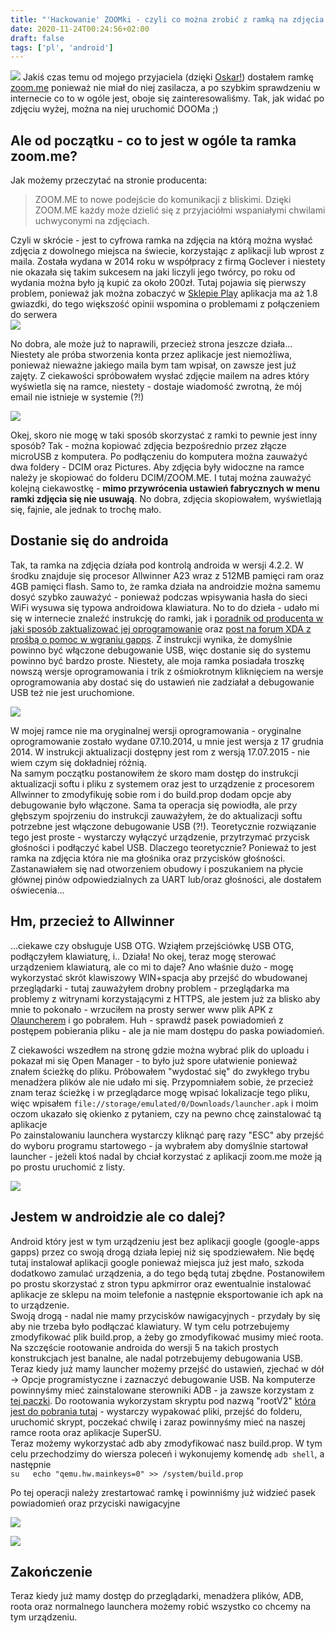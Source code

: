 ```yaml
---
title: "'Hackowanie' ZOOMki - czyli co można zrobić z ramką na zdjęcia Zoom.me"
date: 2020-11-24T00:24:56+02:00
draft: false
tags: ['pl', 'android']
---
```

![](https://i.issei.space/nnKHrwB6.jpg)
Jakiś czas temu od mojego przyjaciela (dzięki [Oskar!](https://www.instagram.com/oskarhyung/)) dostałem ramkę [zoom.me](https://zoom.me) ponieważ nie miał do niej zasilacza, a po szybkim sprawdzeniu w internecie co to w ogóle jest, oboje się zainteresowaliśmy. Tak, jak widać po zdjęciu wyżej, można na niej uruchomić DOOMa ;)

## Ale od początku - co to jest w ogóle ta ramka zoom.me?

Jak możemy przeczytać na stronie producenta:

> ZOOM.ME to nowe podejście do komunikacji z bliskimi. Dzięki ZOOM.ME każdy może dzielić się z przyjaciółmi wspaniałymi chwilami uchwyconymi na zdjęciach.

Czyli w skrócie - jest to cyfrowa ramka na zdjęcia na którą można wysłać zdjęcia z dowolnego miejsca na świecie, korzystając z aplikacji lub wprost z maila. Została wydana w 2014 roku w współpracy z firmą Goclever i niestety nie okazała się takim sukcesem na jaki liczyli jego twórcy, po roku od wydania można było ją kupić za około 200zł. Tutaj pojawia się pierwszy problem, ponieważ jak można zobaczyć w [Sklepie Play](https://play.google.com/store/apps/details?id=me.zoom.asender) aplikacja ma aż 1.8 gwiazdki, do tego większość opinii wspomina o problemami z połączeniem do serwera  
![](https://i.issei.space/LNeGaGHf.png) 

No dobra, ale może już to naprawili, przecież strona jeszcze działa... Niestety ale próba stworzenia konta przez aplikacje jest niemożliwa, ponieważ nieważne jakiego maila bym tam wpisał, on zawsze jest już zajęty. Z ciekawości spróbowałem wysłać zdjęcie mailem na adres który wyświetla się na ramce, niestety - dostaje wiadomość zwrotną, że mój email nie istnieje w systemie (?!)  


![](https://i.issei.space/36RWEPbI.png)


Okej, skoro nie mogę w taki sposób skorzystać z ramki to pewnie jest inny sposób? Tak - można kopiować zdjęcia bezpośrednio przez złącze microUSB z komputera. Po podłączeniu do komputera można zauważyć dwa foldery - DCIM oraz Pictures. Aby zdjęcia były widoczne na ramce należy je skopiować do folderu DCIM/ZOOM.ME. I tutaj można zauważyć kolejną ciekawostkę - **mimo przywrócenia ustawień fabrycznych w menu ramki zdjęcia się nie usuwają**. No dobra, zdjęcia skopiowałem, wyświetlają się, fajnie, ale jednak to trochę mało.  

## Dostanie się do androida

Tak, ta ramka na zdjęcia działa pod kontrolą androida w wersji 4.2.2\. W środku znajduje się procesor Allwinner A23 wraz z 512MB pamięci ram oraz 4GB pamięci flash. Samo to, że ramka działa na androidzie można samemu dosyć szybko zauważyć - ponieważ podczas wpisywania hasła do sieci WiFi wysuwa się typowa androidowa klawiatura. No to do dzieła - udało mi się w internecie znaleźć instrukcję do ramki, jak i [poradnik od producenta w jaki sposób zaktualizować jej oprogramowanie](http://downloadfiles.goclever.com/Tablet/Zoom_me/ZOOM.ME_WiFi_Zmiana_Oprogramowania.pdf) oraz [post na forum XDA z prośbą o pomoc w wgraniu gapps](https://forum.xda-developers.com/android/help/goclever-zoom-gapps-t3873801). Z instrukcji wynika, że domyślnie powinno być włączone debugowanie USB, więc dostanie się do systemu powinno być bardzo proste. Niestety, ale moja ramka posiadała troszkę nowszą wersje oprogramowania i trik z ośmiokrotnym kliknięciem na wersje oprogramowania aby dostać się do ustawień nie zadziałał a debugowanie USB też nie jest uruchomione.  


![](https://i.issei.space/Eipv7J9R.png) 

W mojej ramce nie ma oryginalnej wersji oprogramowania - oryginalne oprogramowanie zostało wydane 07.10.2014, u mnie jest wersja z 17 grudnia 2014\. W instrukcji aktualizacji dostępny jest rom z wersją 17.07.2015 - nie wiem czym się dokładniej różnią.  
Na samym początku postanowiłem że skoro mam dostęp do instrukcji aktualizacji softu i pliku z systemem oraz jest to urządzenie z procesorem Allwinner to zmodyfikuję sobie rom i do build.prop dodam opcje aby debugowanie było włączone. Sama ta operacja się powiodła, ale przy głębszym spojrzeniu do instrukcji zauważyłem, że do aktualizacji softu potrzebne jest włączone debugowanie USB (?!). Teoretycznie rozwiązanie tego jest proste - wystarczy wyłączyć urządzenie, przytrzymać przycisk głośności i podłączyć kabel USB. Dlaczego teoretycznie? Ponieważ to jest ramka na zdjęcia która nie ma głośnika oraz przycisków głośności. Zastanawiałem się nad otworzeniem obudowy i poszukaniem na płycie głównej pinów odpowiedzialnych za UART lub/oraz głośności, ale dostałem oświecenia...  

## Hm, przecież to Allwinner

...ciekawe czy obsługuje USB OTG. Wziąłem przejściówkę USB OTG, podłączyłem klawiaturę, i.. Działa! No okej, teraz mogę sterować urządzeniem klawiaturą, ale co mi to daje? Ano właśnie dużo - mogę wykorzystać skrót klawiszowy WIN+spacja aby przejść do wbudowanej przeglądarki - tutaj zauważyłem drobny problem - przeglądarka ma problemy z witrynami korzystającymi z HTTPS, ale jestem już za blisko aby mnie to pokonało - wrzuciłem na prosty serwer www plik APK z [Olauncherem](https://github.com/tanujnotes/Olauncher) i go pobrałem. Huh - sprawdź pasek powiadomień z postępem pobierania pliku - ale ja nie mam dostępu do paska powiadomień.  

Z ciekawości wszedłem na stronę gdzie można wybrać plik do uploadu i pokazał mi się Open Manager - to było już spore ułatwienie ponieważ znałem ścieżkę do pliku. Próbowałem "wydostać się" do zwykłego trybu menadżera plików ale nie udało mi się. Przypomniałem sobie, że przecież znam teraz ścieżkę i w przeglądarce mogę wpisać lokalizacje tego pliku, więc wpisałem `file://storage/emulated/0/Downloads/launcher.apk` i moim oczom ukazało się okienko z pytaniem, czy na pewno chcę zainstalować tą aplikacje  
Po zainstalowaniu launchera wystarczy kliknąć parę razy "ESC" aby przejść do wyboru programu startowego - ja wybrałem aby domyślnie startował launcher - jeżeli ktoś nadal by chciał korzystać z aplikacji zoom.me może ją po prostu uruchomić z listy. 

![](https://i.issei.space/00f1fFSU.jpg)

## Jestem w androidzie ale co dalej?

Android który jest w tym urządzeniu jest bez aplikacji google (google-apps gapps) przez co swoją drogą działa lepiej niż się spodziewałem. Nie będę tutaj instalował aplikacji google ponieważ miejsca już jest mało, szkoda dodatkowo zamulać urządzenia, a do tego będą tutaj zbędne. Postanowiłem po prostu skorzystać z stron typu apkmirror oraz ewentualnie instalować aplikacje ze sklepu na moim telefonie a następnie eksportowanie ich apk na to urządzenie.  
Swoją drogą - nadal nie mamy przycisków nawigacyjnych - przydały by się aby nie trzeba było podłączać klawiatury. W tym celu potrzebujemy zmodyfikować plik build.prop, a żeby go zmodyfikować musimy mieć roota.  
Na szczęście rootowanie androida do wersji 5 na takich prostych konstrukcjach jest banalne, ale nadal potrzebujemy debugowania USB. Teraz kiedy już mamy launcher możemy przejść do ustawień, zjechać w dół -> Opcje programistyczne i zaznaczyć debugowanie USB. Na komputerze powinnyśmy mieć zainstalowane sterowniki ADB - ja zawsze korzystam z [tej paczki](https://forum.xda-developers.com/showthread.php?t=2588979). Do rootowania wykorzystam skryptu pod nazwą "rootV2" [która jest do pobrania tutaj](https://www.mediafire.com/download/12b1y3aw0k5dhkx/RootV2.rar) - wystarczy wypakować pliki, przejść do folderu, uruchomić skrypt, poczekać chwilę i zaraz powinnyśmy mieć na naszej ramce roota oraz aplikacje SuperSU.  
Teraz możemy wykorzystać adb aby zmodyfikować nasz build.prop. W tym celu przechodzimy do wiersza poleceń i wykonujemy komendę `adb shell`, a następnie  
`su  
echo "qemu.hw.mainkeys=0" >> /system/build.prop`  

Po tej operacji należy zrestartować ramkę i powinniśmy już widzieć pasek powiadomień oraz przyciski nawigacyjne  


![](https://i.issei.space/TjqlR0Qq.png) 

![](https://i.issei.space/zvhXlQMt.png)

## Zakończenie

Teraz kiedy już mamy dostęp do przeglądarki, menadżera plików, ADB, roota oraz normalnego launchera możemy robić wszystko co chcemy na tym urządzeniu.